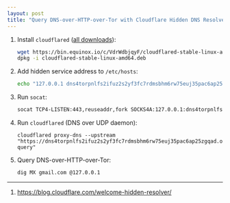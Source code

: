 ```yaml
---
layout: post
title: "Query DNS-over-HTTP-over-Tor with Cloudflare Hidden DNS Resolver"
---
```


1. Install `cloudflared` ([all downloads](https://developers.cloudflare.com/argo-tunnel/downloads/)):
   ```bash
   wget https://bin.equinox.io/c/VdrWdbjqyF/cloudflared-stable-linux-amd64.deb
   dpkg -i cloudflared-stable-linux-amd64.deb
   ```
2. Add hidden service address to `/etc/hosts`:
   ```bash
   echo "127.0.0.1 dns4torpnlfs2ifuz2s2yf3fc7rdmsbhm6rw75euj35pac6ap25zgqad.onion" >> /etc/hosts
   ```
3. Run `socat`:
   ```bash
   socat TCP4-LISTEN:443,reuseaddr,fork SOCKS4A:127.0.0.1:dns4torpnlfs2ifuz2s2yf3fc7rdmsbhm6rw75euj35pac6ap25zgqad.onion:443,socksport=9050
   ```
4. Run `cloudflared` (DNS over UDP daemon):
   ```
   cloudflared proxy-dns --upstream "https://dns4torpnlfs2ifuz2s2yf3fc7rdmsbhm6rw75euj35pac6ap25zgqad.onion/dns-query"
   ```
5. Query DNS-over-HTTP-over-Tor:
   ```bash
   dig MX gmail.com @127.0.0.1
   ```

---
1. <https://blog.cloudflare.com/welcome-hidden-resolver/>
